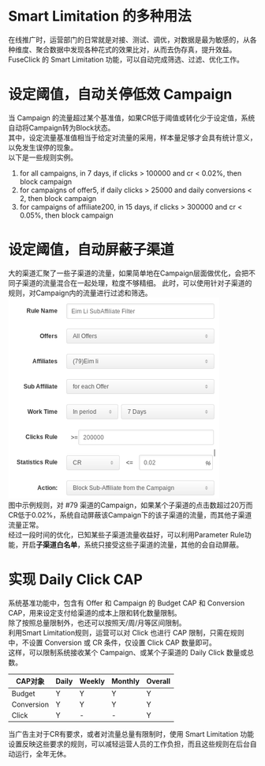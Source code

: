 # Smart Limitation 的多种用法
在线推广时，运营部门的日常就是对接、测试、调优，对数据是最为敏感的，从各种维度、聚合数据中发现各种花式的效果比对，从而去伪存真，提升效益。
FuseClick 的 Smart Limitation 功能，可以自动完成筛选、过滤、优化工作。

# 设定阈值，自动关停低效 Campaign
当 Campaign 的流量超过某个基准值，如果CR低于阈值或转化少于设定值，系统自动将Campaign转为Block状态。   
其中，设定流量基准值相当于给定对流量的采用，样本量足够才会具有统计意义，以免发生误停的现象。  
以下是一些规则实例。  
1. for all campaigns, in 7 days, if clicks > 100000 and cr < 0.02%, then block campaign  
2. for campaigns of offer5, if daily clicks > 25000 and daily conversions < 2, then block campaign  
3. for campaigns of affiliate200, in 15 days, if clicks > 300000 and cr < 0.05%, then block campaign

# 设定阈值，自动屏蔽子渠道
大的渠道汇聚了一些子渠道的流量，如果简单地在Campaign层面做优化，会把不同子渠道的流量混合在一起处理，粒度不够精细。 
此时，可以使用针对子渠道的规则，对Campaign内的流量进行过滤和筛选。    
![smart_limitation_sub_affiliate_rule](../image/smart_limitation_sub_affiliate_rule.png)    
图中示例规则，对 #79 渠道的Campaign，如果某个子渠道的点击数超过20万而CR低于0.02%，系统自动屏蔽该Campaign下的该子渠道的流量，而其他子渠道流量正常。  
经过一段时间的优化，已知某些子渠道流量收益好，可以利用Parameter Rule功能，开启**子渠道白名单**，系统只接受这些子渠道的流量，其他的会自动屏蔽。

# 实现 Daily Click CAP
系统基准功能中，包含有 Offer 和 Campaign 的 Budget CAP 和 Conversion CAP，用来设定支付给渠道的成本上限和转化数量限制。  
除了按照总量限制外，也还可以按照天/周/月等区间限制。  
利用Smart Limitation规则，运营可以对 Click 也进行 CAP 限制，只需在规则中，不设置 Conversion 或 CR 条件，仅设置 Click CAP 数量即可。  
这样，可以限制系统接收某个 Campaign、或某个子渠道的 Daily Click 数量或总数。   

|CAP对象|Daily|Weekly|Monthly|Overall|    
| --- | --- | --- | --- | --- |  
|Budget|Y|Y|Y|Y|    
|Conversion|Y|Y|Y|Y|    
|Click|Y|-|-|Y|
  
当广告主对于CR有要求，或者对流量总量有限制时，使用 Smart Limitation 功能设置反映这些要求的规则，可以减轻运营人员的工作负担，而且这些规则在后台自动运行，全年无休。  



